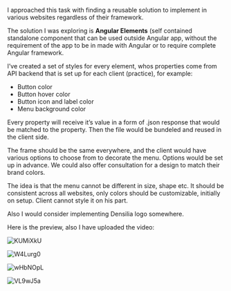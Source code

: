 I approached this task with finding a reusable solution to implement in various websites regardless of their framework.

The solution I was exploring is **Angular Elements** (self contained standalone component that can be used outside Angular app, without the requirement of the app to be in made with Angular or to require complete Angular framework.

I’ve created a set of styles for every element, whos properties come from API backend that is set up for each client (practice), for example:

*	Button color
*	Button hover color
*	Button icon and label color
*	Menu background color

Every property will receive it’s value in a form of .json response that would be matched to the property.
Then the file would be bundeled and reused in the client side.

The frame should be the same everywhere, and the client would have various options to choose from to decorate the menu. Options would be set up in advance. We could also offer consultation for a design to match their brand colors.

The idea is that the menu cannot be different in size, shape etc. It should be consistent across all websites, only colors should be customizable, initially on setup. Client cannot style it on his part.

Also I would consider implementing Densilia logo somewhere.

Here is the preview, also I have uploaded the video:

![KUMiXkU](https://i.imgur.com/KUMiXkU.png)

![W4Lurg0](https://i.imgur.com/W4Lurg0.png)

![wHbNOpL](https://i.imgur.com/wHbNOpL.png)

![VL9wJ5a](https://i.imgur.com/VL9wJ5a.png)



